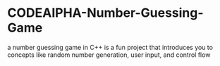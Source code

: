 # CODEAIPHA-Number-Guessing-Game

a number guessing game in C++ is a fun project that introduces you to concepts like random number generation, user input, and control flow
